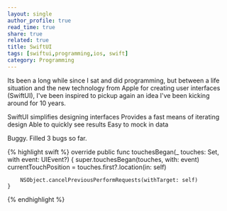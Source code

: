 ```yaml
---
layout: single
author_profile: true
read_time: true
share: true
related: true
title: SwiftUI
tags: [swiftui,programming,ios, swift]
category: Programming
---
```


Its been a long while since I sat and did programming, but between a life situation and the new technology from Apple for creating user interfaces (SwiftUI), I've been inspired to pickup again an idea I've been kicking around for 10 years.

<!--more-->

SwiftUI simplifies designing interfaces
Provides a fast means of iterating design
Able to quickly see results
Easy to mock in data

Buggy.
Filled 3 bugs so far.

{% highlight swift %}
     override public func touchesBegan(_ touches: Set<UITouch>, with event: UIEvent?) {
        super.touchesBegan(touches, with: event)
        currentTouchPosition = touches.first?.location(in: self)

        NSObject.cancelPreviousPerformRequests(withTarget: self)
    }
{% endhighlight %}
